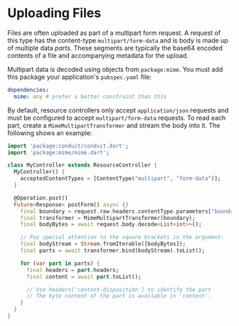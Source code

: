 # Uploading Files

Files are often uploaded as part of a multipart form request. A request of this type has the content-type `multipart/form-data` and is body is made up of multiple data *parts*. These segments are typically the base64 encoded contents of a file and accompanying metadata for the upload.

Multipart data is decoded using objects from `package:mime`. You must add this package your application's `pubspec.yaml` file:

```yaml
dependencies:
  mime: any # prefer a better constraint than this
```

By default, resource controllers only accept `application/json` requests and must be configured to accept `multipart/form-data` requests. To read each part, create a `MimeMultipartTransformer` and stream the body into it. The following shows an example:

```dart
import 'package:conduit/conduit.dart';
import 'package:mime/mime.dart';

class MyController extends ResourceController {
  MyController() {
    acceptedContentTypes = [ContentType("multipart", "form-data")];
  }

  @Operation.post()
  Future<Response> postForm() async {}
    final boundary = request.raw.headers.contentType.parameters["boundary"];
    final transformer = MimeMultipartTransformer(boundary);
    final bodyBytes = await request.body.decode<List<int>>();

    // Pay special attention to the square brackets in the argument:
    final bodyStream = Stream.fromIterable([bodyBytes]);
    final parts = await transformer.bind(bodyStream).toList();

    for (var part in parts) {
      final headers = part.headers;
      final content = await part.toList();

      // Use headers['content-disposition'] to identify the part
      // The byte content of the part is available in 'content'.
    }    
  }
}
```
